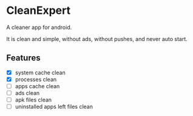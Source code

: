 # CleanExpert

A cleaner app for android.

It is clean and simple, without ads, without pushes, and never auto start.

## Features

- [X] system cache clean
- [X] processes clean
- [ ] apps cache clean
- [ ] ads clean
- [ ] apk files clean
- [ ] uninstalled apps left files clean

